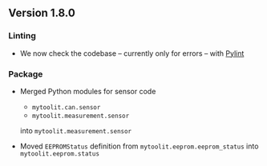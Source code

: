 ## Version 1.8.0

### Linting

- We now check the codebase – currently only for errors – with [Pylint](https://github.com/PyCQA/pylint)

### Package

- Merged Python modules for sensor code

  - `mytoolit.can.sensor`
  - `mytoolit.measurement.sensor`

  into `mytoolit.measurement.sensor`

- Moved `EEPROMStatus` definition from `mytoolit.eeprom.eeprom_status` into `mytoolit.eeprom.status`

